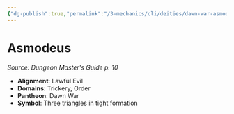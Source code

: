 ```yaml
---
{"dg-publish":true,"permalink":"/3-mechanics/cli/deities/dawn-war-asmodeus/","tags":["ttrpg-cli/compendium/src/5e/dmg","ttrpg-cli/deity/dawn-war","ttrpg-cli/domain/order","ttrpg-cli/domain/trickery"],"noteIcon":""}
---
```


# Asmodeus
*Source: Dungeon Master's Guide p. 10* 

- **Alignment**: Lawful Evil
- **Domains**: Trickery, Order
- **Pantheon**: Dawn War
- **Symbol**: Three triangles in tight formation